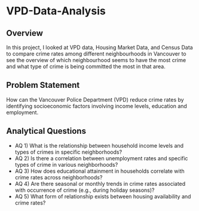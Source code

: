 ﻿# VPD-Data-Analysis
## Overview
In this project, I looked at VPD data, Housing Market Data, and Census Data to compare crime rates among different neighbourhoods in Vancouver to see the overview of which neighbourhood seems to have the most crime and what type of crime is being committed the most in that area.
## Problem Statement 
How can the Vancouver Police Department (VPD) reduce crime rates by identifying socioeconomic factors involving income levels, education and employment.
## Analytical Questions
- AQ 1) What is the relationship between household income levels and types of crimes in specific neighborhoods? 
- AQ 2) Is there a correlation between unemployment rates and specific types of crime in various neighborhoods? 
- AQ 3) How does educational attainment in households correlate with crime rates across neighborhoods? 
- AQ 4) Are there seasonal or monthly trends in crime rates associated with occurrence of crime (e.g., during holiday seasons)? 
- AQ 5) What form of relationship exists between housing availability and crime rates? 
